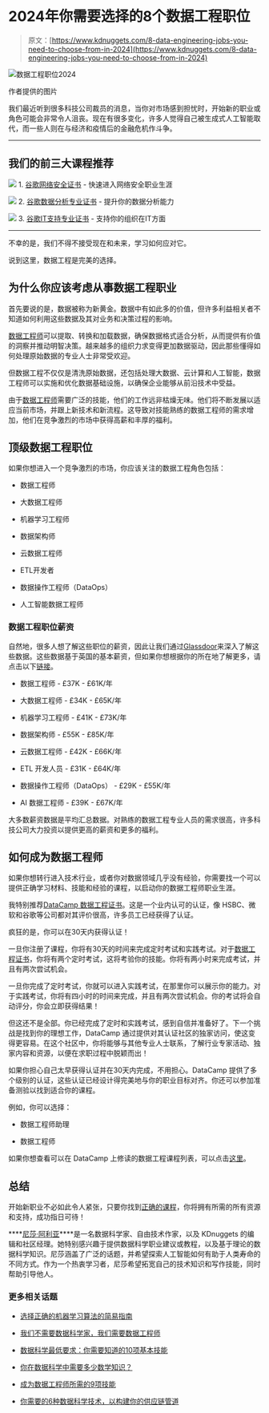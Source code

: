 # 2024年你需要选择的8个数据工程职位

> 原文：[https://www.kdnuggets.com/8-data-engineering-jobs-you-need-to-choose-from-in-2024](https://www.kdnuggets.com/8-data-engineering-jobs-you-need-to-choose-from-in-2024)

![数据工程职位2024](../Images/9110fe5868542202efa0a887f67865ef.png)

作者提供的图片

我们最近听到很多科技公司裁员的消息，当你对市场感到担忧时，开始新的职业或角色可能会非常令人沮丧。现在有很多变化，许多人觉得自己被生成式人工智能取代，而一些人则在与经济和疫情后的金融危机作斗争。

* * *

## 我们的前三大课程推荐

![](../Images/0244c01ba9267c002ef39d4907e0b8fb.png) 1\. [谷歌网络安全证书](https://www.kdnuggets.com/google-cybersecurity) - 快速进入网络安全职业生涯

![](../Images/e225c49c3c91745821c8c0368bf04711.png) 2\. [谷歌数据分析专业证书](https://www.kdnuggets.com/google-data-analytics) - 提升你的数据分析能力

![](../Images/0244c01ba9267c002ef39d4907e0b8fb.png) 3\. [谷歌IT支持专业证书](https://www.kdnuggets.com/google-itsupport) - 支持你的组织在IT方面

* * *

不幸的是，我们不得不接受现在和未来，学习如何应对它。

说到这里，数据工程是完美的选择。

## 为什么你应该考虑从事数据工程职业

首先要说的是，数据被称为新黄金。数据中有如此多的价值，但许多利益相关者不知道如何利用这些数据及其对业务和决策过程的影响。

[数据工程师](https://datacamp.pxf.io/bannL6)可以提取、转换和加载数据，确保数据格式适合分析，从而提供有价值的洞察并推动明智决策。越来越多的组织力求变得更加数据驱动，因此那些懂得如何处理原始数据的专业人士非常受欢迎。

但数据工程不仅仅是清洗原始数据，还包括处理大数据、云计算和人工智能，数据工程师可以实施和优化数据基础设施，以确保企业能够从前沿技术中受益。

由于[数据工程师](https://datacamp.pxf.io/bannL6)需要广泛的技能，他们的工作远非枯燥无味。他们将不断发展以适应当前市场，并跟上新技术和新流程。这导致对技能熟练的数据工程师的需求增加，他们在竞争激烈的市场中获得高薪和丰厚的福利。

## 顶级数据工程职位

如果你想进入一个竞争激烈的市场，你应该关注的数据工程角色包括：

+   数据工程师

+   大数据工程师

+   机器学习工程师

+   数据架构师

+   云数据工程师

+   ETL开发者

+   数据操作工程师（DataOps）

+   人工智能数据工程师

### 数据工程职位薪资

自然地，很多人想了解这些职位的薪资，因此让我们通过[Glassdoor](https://www.glassdoor.co.uk/)来深入了解这些数据。这些数据基于英国的基本薪资，但如果你想根据你的所在地了解更多，请点击以下[链接](https://www.glassdoor.co.uk/Salaries/index.htm)。

+   数据工程师 - £37K - £61K/年

+   大数据工程师 - £34K - £65K/年

+   机器学习工程师 - £41K - £73K/年

+   数据架构师 - £55K - £85K/年

+   云数据工程师 - £42K - £66K/年

+   ETL 开发人员 - £31K - £64K/年

+   数据操作工程师（DataOps） - £29K - £55K/年

+   AI 数据工程师 - £39K - £67K/年

大多数薪资数据是平均汇总数据。对熟练的数据工程专业人员的需求很高，许多科技公司大力投资以提供更高的薪资和更多的福利。

## 如何成为数据工程师

如果你想转行进入技术行业，或者你对数据领域几乎没有经验，你需要找一个可以提供正确学习材料、技能和经验的课程，以启动你的数据工程师职业生涯。

我特别推荐[DataCamp 数据工程证书](https://datacamp.pxf.io/bannL6)。这是一个业内认可的认证，像 HSBC、微软和谷歌等公司都对其评价很高，许多员工已经获得了认证。

疯狂的是，你可以在30天内获得认证！

一旦你注册了课程，你将有30天的时间来完成定时考试和实践考试。对于[数据工程证书](https://datacamp.pxf.io/bannL6)，你将有两个定时考试，这将考验你的技能。你将有两小时来完成考试，并且有两次尝试机会。

一旦你完成了定时考试，你就可以进入实践考试，在那里你可以展示你的能力。对于实践考试，你将有四小时的时间来完成，并且有两次尝试机会。你的考试将会自动评分，你会立即获得结果！

但这还不是全部。你已经完成了定时和实践考试，感到自信并准备好了。下一个挑战是找到你的理想工作，DataCamp 通过提供对其认证社区的独家访问，使这变得更容易。在这个社区中，你将能够与其他专业人士联系，了解行业专家活动、独家内容和资源，以便在求职过程中脱颖而出！

如果你担心自己太早获得认证并在30天内完成，不用担心。DataCamp 提供了多个级别的认证，这些认证已经设计得完美地与你的职业目标对齐。你还可以参加准备测验以找到适合你的课程。

例如，你可以选择：

+   数据工程师助理

+   数据工程师

如果你想查看可以在 DataCamp 上修读的数据工程课程列表，可以点击[这里](https://datacamp.pxf.io/da662y)。

## 总结

开始新职业不必如此令人紧张，只要你找到[正确的课程](https://datacamp.pxf.io/bannL6)，你将拥有所需的所有资源和支持，成功指日可待！

[](https://www.linkedin.com/in/nisha-arya-ahmed/)****[尼莎·阿利亚](https://www.linkedin.com/in/nisha-arya-ahmed/)****是一名数据科学家、自由技术作家，以及 KDnuggets 的编辑和社区经理。她特别感兴趣于提供数据科学职业建议或教程，以及基于理论的数据科学知识。尼莎涵盖了广泛的话题，并希望探索人工智能如何有助于人类寿命的不同方式。作为一个热衷学习者，尼莎希望拓宽自己的技术知识和写作技能，同时帮助引导他人。

### 更多相关话题

+   [选择正确的机器学习算法的简易指南](https://www.kdnuggets.com/2020/05/guide-choose-right-machine-learning-algorithm.html)

+   [我们不需要数据科学家，我们需要数据工程师](https://www.kdnuggets.com/2021/02/dont-need-data-scientists-need-data-engineers.html)

+   [数据科学最低要求：你需要知道的10项基本技能](https://www.kdnuggets.com/2020/10/data-science-minimum-10-essential-skills.html)

+   [你在数据科学中需要多少数学知识？](https://www.kdnuggets.com/2020/06/math-data-science.html)

+   [成为数据工程师所需的9项技能](https://www.kdnuggets.com/2021/03/9-skills-become-data-engineer.html)

+   [你需要的6种数据科学技术，以构建你的供应链管道](https://www.kdnuggets.com/2022/01/6-data-science-technologies-need-build-supply-chain-pipeline.html)
